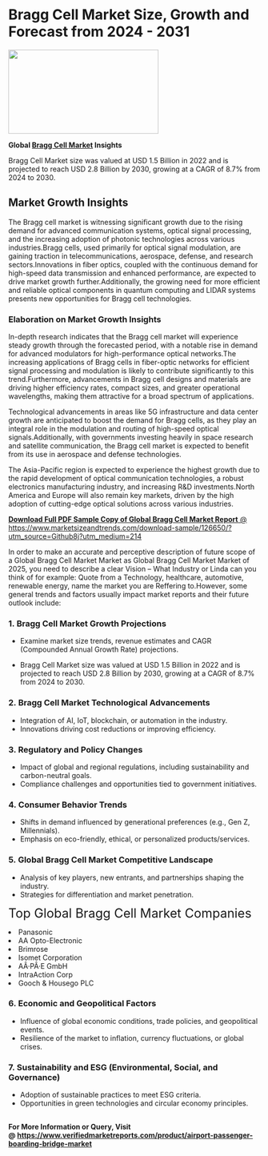 <H1>Bragg Cell Market Size, Growth and Forecast from 2024 - 2031</H1><img class="aligncenter size-medium wp-image-584254" src="https://thirdeyenews.in/wp-content/uploads/2024/09/Global-Market-Research-300x168.jpeg" alt="" width="300" height="168" /><p><strong>Global&nbsp;<a href="https://www.marketsizeandtrends.com/download-sample/126650/?utm_source=Github8j?utm_medium=214">Bragg Cell Market</a> Insights</strong></p><p>Bragg Cell Market size was valued at USD 1.5 Billion in 2022 and is projected to reach USD 2.8 Billion by 2030, growing at a CAGR of 8.7% from 2024 to 2030.</p><p><h2>Market Growth Insights</h2> <p>The Bragg cell market is witnessing significant growth due to the rising demand for advanced communication systems, optical signal processing, and the increasing adoption of photonic technologies across various industries.Bragg cells, used primarily for optical signal modulation, are gaining traction in telecommunications, aerospace, defense, and research sectors.Innovations in fiber optics, coupled with the continuous demand for high-speed data transmission and enhanced performance, are expected to drive market growth further.Additionally, the growing need for more efficient and reliable optical components in quantum computing and LIDAR systems presents new opportunities for Bragg cell technologies.</p> <p><a href="#"></a></p> <h3>Elaboration on Market Growth Insights</h3> <p>In-depth research indicates that the Bragg cell market will experience steady growth through the forecasted period, with a notable rise in demand for advanced modulators for high-performance optical networks.The increasing applications of Bragg cells in fiber-optic networks for efficient signal processing and modulation is likely to contribute significantly to this trend.Furthermore, advancements in Bragg cell designs and materials are driving higher efficiency rates, compact sizes, and greater operational wavelengths, making them attractive for a broad spectrum of applications.</p> <p>Technological advancements in areas like 5G infrastructure and data center growth are anticipated to boost the demand for Bragg cells, as they play an integral role in the modulation and routing of high-speed optical signals.Additionally, with governments investing heavily in space research and satellite communication, the Bragg cell market is expected to benefit from its use in aerospace and defense technologies.</p> <p>The Asia-Pacific region is expected to experience the highest growth due to the rapid development of optical communication technologies, a robust electronics manufacturing industry, and increasing R&D investments.North America and Europe will also remain key markets, driven by the high adoption of cutting-edge optical solutions across various industries.</p> <p><a href="#"></p><p><span class=""><strong>Download Full PDF Sample Copy of Global Bragg Cell Market Report</strong> @ <a href="https://www.marketsizeandtrends.com/download-sample/126650/?utm_source=Github8j?utm_medium=214" target="_blank">https://www.marketsizeandtrends.com/download-sample/126650/?utm_source=Github8j?utm_medium=214</a></span></p><p>In order to make an accurate and perceptive description of future scope of a Global&nbsp;Bragg Cell Market Market as Global&nbsp;Bragg Cell Market Market of 2025, you need to describe a clear Vision &ndash; What Industry or Linda can you think of for example: Quote from a Technology, healthcare, automotive, renewable energy, name the market you are Reffering to.However, some general trends and factors usually impact market reports and their future outlook include:</p><h3>1.&nbsp;<strong>Bragg Cell Market Growth Projections</strong></h3><ul><li>Examine market size trends, revenue estimates and CAGR (Compounded Annual Growth Rate) projections.</li><li><p>Bragg Cell Market size was valued at USD 1.5 Billion in 2022 and is projected to reach USD 2.8 Billion by 2030, growing at a CAGR of 8.7% from 2024 to 2030.</p></li></ul><h3>2.&nbsp;<strong>Bragg Cell Market Technological Advancements</strong></h3><ul><li>Integration of AI, IoT, blockchain, or automation in the industry.</li><li>Innovations driving cost reductions or improving efficiency.</li></ul><h3>3.&nbsp;<strong>Regulatory and Policy Changes</strong></h3><ul><li>Impact of global and regional regulations, including sustainability and carbon-neutral goals.</li><li>Compliance challenges and opportunities tied to government initiatives.</li></ul><h3>4.&nbsp;<strong>Consumer Behavior Trends</strong></h3><ul><li>Shifts in demand influenced by generational preferences (e.g., Gen Z, Millennials).</li><li>Emphasis on eco-friendly, ethical, or personalized products/services.</li></ul><h3>5.&nbsp;<strong>Global Bragg Cell Market Competitive Landscape</strong></h3><ul><li>Analysis of key players, new entrants, and partnerships shaping the industry.</li><li>Strategies for differentiation and market penetration.</li></ul><p data-pm-slice="1 1 []"><span style="color: inherit; font-family: inherit; font-size: 25px;">Top Global Bragg Cell Market Companies</span></p><div class="" data-test-id=""><p><li>Panasonic</li><li> AA Opto-Electronic</li><li> Brimrose</li><li> Isomet Corporation</li><li> AÂ·PÂ·E GmbH</li><li> IntraAction Corp</li><li> Gooch & Housego PLC</li></p></div><h3>6.&nbsp;<strong>Economic and Geopolitical Factors</strong></h3><ul><li>Influence of global economic conditions, trade policies, and geopolitical events.</li><li>Resilience of the market to inflation, currency fluctuations, or global crises.</li></ul><h3>7.&nbsp;<strong>Sustainability and ESG (Environmental, Social, and Governance)</strong></h3><ul><li>Adoption of sustainable practices to meet ESG criteria.</li><li>Opportunities in green technologies and circular economy principles.</li></ul><h2><strong style="font-size: 14px;">For More Information or Query, Visit @&nbsp;</strong><a style="background-color: #ffffff; font-size: 14px;" href="https://www.marketsizeandtrends.com/report/bragg-cell-market/" target="_blank">https://www.verifiedmarketreports.com/product/airport-passenger-boarding-bridge-market</a></h2>